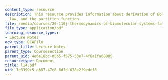 ```yaml
---
content_type: resource
description: This resource provides information about derivation of Boltzmann distribution
  law, and the partition function.
file: /media/courses/20-110j-thermodynamics-of-biomolecular-systems-fall-2005/7e3399c5a68747c86d7d078e2f9edcf8_l14.pdf
file_type: application/pdf
learning_resource_types:
- Lecture Notes
ocw_type: OCWFile
parent_title: Lecture Notes
parent_type: CourseSection
parent_uid: 4e6e18bc-05b5-f575-53e7-4f6a1fa68985
resourcetype: Document
title: l14.pdf
uid: 7e3399c5-a687-47c8-6d7d-078e2f9edcf8
---
```

